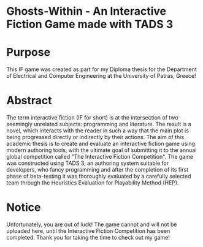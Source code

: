 # Ghosts-Within - An Interactive Fiction Game made with TADS 3

# Purpose
This IF game was created as part for my Diploma thesis for the Department of Electrical and Computer Engineering at the University of Patras, Greece! 

# Abstract
The term interactive fiction (IF for short) is at the intersection of two seemingly unrelated subjects: programming and literature. The result is a novel, which interacts with the reader in such a way that the main plot is being progressed directly or indirectly by their actions. 
The aim of this academic thesis is to create and evaluate an interactive fiction game using modern authoring tools, with the ultimate goal of submitting it to the annual global competition called "The Interactive Fiction Competition". The game was constructed using TADS 3, an authoring system suitable for developers, who fancy programming and after the completion of its first phase of beta-testing it was thoroughly evaluated by a carefully selected team through the Heuristics Evaluation for Playability Method (HEP).


# Notice
Unfortunately, you are out of luck! The game cannot and will not be uploaded here, until the Interactive Fiction Competition has been completed.
Thank you for taking the time to check out my game!
